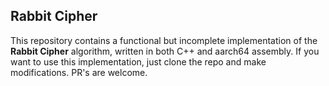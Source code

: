 ## Rabbit Cipher

This repository contains a functional but incomplete implementation of the **Rabbit Cipher** algorithm, written in both C++ and aarch64 assembly. 
If you want to use this implementation, just clone the repo and make modifications. PR's are welcome.
